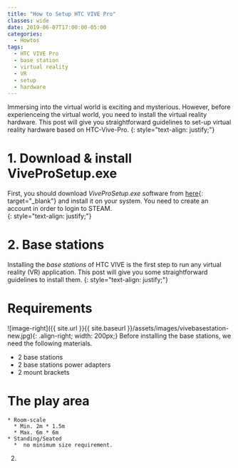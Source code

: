 ```yaml
---
title: "How to Setup HTC VIVE Pro"
classes: wide
date: 2019-06-07T17:00:00-05:00
categories:
  - Howtos
tags:
  - HTC VIVE Pro
  - base station
  - virtual reality
  - VR
  - setup
  - hardware
---
```

Immersing into the virtual world is exciting and mysterious. However, before experienceing the virtual world, you need to install the virtual reality hardware. This post will give you straightforward guidelines to set-up virtual reality hardware based on HTC-Vive-Pro. 
{: style="text-align: justify;"}
# 1. Download & install ViveProSetup.exe
First, you should download _ViveProSetup.exe_ software from [here](https://www.vive.com/setup/vive-pro/){: target="_blank"} and install it on your system. You need to create an account in order to login to STEAM.   
{: style="text-align: justify;"}
# 2. Base stations
Installing the _base stations_ of HTC VIVE is the first step to run any virtual reality (VR) application. This post will give you some straightforward guidelines to install them.
{: style="text-align: justify;"}

# Requirements
![image-right]({{ site.url }}{{ site.baseurl }}/assets/images/vivebasestation-new.jpg){: .align-right; width: 200px;}
Before installing the base stations, we need the following materials.  
* 2 base stations
* 2 base stations power adapters
* 2 mount brackets

# The play area

    * Room-scale
      * Min. 2m * 1.5m
      * Max. 6m * 6m
    * Standing/Seated
      *  no minimum size requirement.
2.  
